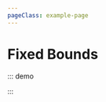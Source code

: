 ```yaml
---
pageClass: example-page
---
```


# Fixed Bounds

::: demo
<template>

  <div>
    <div>
      Marker is placed at {{ marker.lat }}, {{ marker.lng }}, bounds are
      {{ bounds }}
      <br>
    </div>
    <l-map
      :zoom="zoom"
      :center="center"
      :bounds="bounds"
      :max-bounds="maxBounds"
      style="height: 500px; width: 100%"
    >
      <l-tile-layer
        :url="url"
        :attribution="attribution"
      />
      <l-marker :lat-lng="marker" />
    </l-map>
  </div>
</template>

<script>
import { latLngBounds, latLng } from "leaflet";
import { LMap, LTileLayer, LMarker, fixDefaultIcons } from "vue2-leaflet";

fixDefaultIcons();

export default {
  name: "SetBounds",
  components: {
    LMap,
    LTileLayer,
    LMarker
  },
  data() {
    return {
      zoom: 13,
      center: [0, 0],
      bounds: latLngBounds([
        [40.70081290280357, -74.26963806152345],
        [40.82991732677597, -74.08716201782228]
      ]),
      maxBounds: latLngBounds([
        [40.70081290280357, -74.26963806152345],
        [40.82991732677597, -74.08716201782228]
      ]),
      url: 'https://{s}.tile.openstreetmap.org/{z}/{x}/{y}.png',
      attribution:
        '&copy; <a href="http://osm.org/copyright">OpenStreetMap</a> contributors',
      marker: latLng(47.41322, -1.219482)
    };
  }
};
</script>

:::
